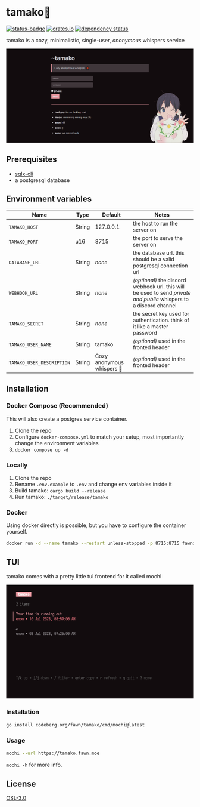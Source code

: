 # tamako🐞

[![status-badge](https://ci.codeberg.org/api/badges/12523/status.svg)](https://ci.codeberg.org/repos/12523)
[![crates.io](https://img.shields.io/crates/v/tamako.svg)](https://crates.io/crates/tamako)
[![dependency status](https://deps.rs/repo/codeberg/fawn/tamako/status.svg)](https://deps.rs/repo/codeberg/fawn/tamako)

tamako is a cozy, minimalistic, single-user, _anonymous_ whispers service

![scrot](meta/scrot.png)

## Prerequisites

- [sqlx-cli](https://crates.io/crates/sqlx-cli)
- a postgresql database

## Environment variables

| Name                      | Type   | Default                   | Notes                                                                                                              |
| ------------------------- | ------ | ------------------------- | ------------------------------------------------------------------------------------------------------------------ |
| `TAMAKO_HOST`             | String | 127.0.0.1                 | the host to run the server on                                                                                      |
| `TAMAKO_PORT`             | u16    | 8715                      | the port to serve the server on                                                                                    |
| `DATABASE_URL`            | String | _none_                    | the database url. this should be a valid postgresql connection url                                                 |
| `WEBHOOK_URL`             | String | _none_                    | _(optional)_ the discord webhook url. this will be used to send _private and public_ whispers to a discord channel |
| `TAMAKO_SECRET`           | String | _none_                    | the secret key used for authentication. think of it like a master password                                         |
| `TAMAKO_USER_NAME`        | String | tamako                    | _(optional)_ used in the fronted header                                                                            |
| `TAMAKO_USER_DESCRIPTION` | String | Cozy anonymous whispers 🐞 | _(optional)_ used in the fronted header                                                                            |

## Installation

### Docker Compose (Recommended)

This will also create a postgres service container.

1. Clone the repo
2. Configure `docker-compose.yml` to match your setup, most importantly change the environment variables
3. `docker compose up -d`

### Locally

1. Clone the repo
2. Rename `.env.example` to `.env` and change env variables inside it
3. Build tamako: `cargo build --release`
4. Run tamako: `./target/release/tamako`

### Docker

Using docker directly is possible, but you have to configure the container yourself.

```sh
docker run -d --name tamako --restart unless-stopped -p 8715:8715 fawni/tamako:latest
```

## TUI

tamako comes with a pretty little tui frontend for it called mochi

![mochi](meta/mochi.png)

### Installation

```sh
go install codeberg.org/fawn/tamako/cmd/mochi@latest
```
### Usage

```sh
mochi --url https://tamako.fawn.moe
```

`mochi -h` for more info.

## License

[OSL-3.0](LICENSE)